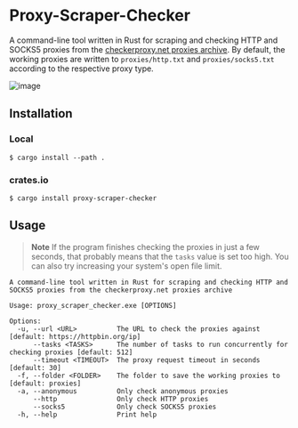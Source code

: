 # Proxy-Scraper-Checker
A command-line tool written in Rust for scraping and checking HTTP and SOCKS5 proxies from the [checkerproxy.net proxies archive](https://checkerproxy.net/getAllProxy). By default, the working proxies are written to `proxies/http.txt` and `proxies/socks5.txt` according to the respective proxy type.

![image](https://user-images.githubusercontent.com/95155966/231937289-ddf0187f-e8c9-4878-b92d-96617695e6f0.png)

## Installation

### Local

    $ cargo install --path .

### crates.io

    $ cargo install proxy-scraper-checker

## Usage
> **Note**
> If the program finishes checking the proxies in just a few seconds, that probably means that the `tasks` value is set too high. You can also try increasing your system's open file limit.

```
A command-line tool written in Rust for scraping and checking HTTP and SOCKS5 proxies from the checkerproxy.net proxies archive

Usage: proxy_scraper_checker.exe [OPTIONS]

Options:
  -u, --url <URL>          The URL to check the proxies against [default: https://httpbin.org/ip]     
      --tasks <TASKS>      The number of tasks to run concurrently for checking proxies [default: 512]
      --timeout <TIMEOUT>  The proxy request timeout in seconds [default: 30]
  -f, --folder <FOLDER>    The folder to save the working proxies to [default: proxies]
  -a, --anonymous          Only check anonymous proxies
      --http               Only check HTTP proxies
      --socks5             Only check SOCKS5 proxies
  -h, --help               Print help
```

